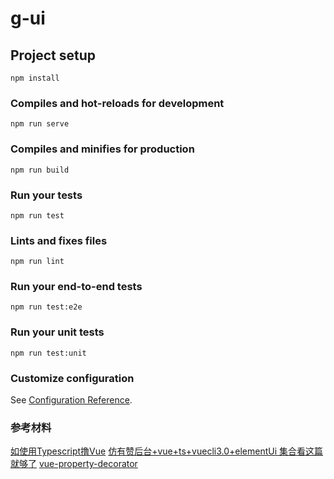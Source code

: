 # g-ui

## Project setup
```
npm install
```

### Compiles and hot-reloads for development
```
npm run serve
```

### Compiles and minifies for production
```
npm run build
```

### Run your tests
```
npm run test
```

### Lints and fixes files
```
npm run lint
```

### Run your end-to-end tests
```
npm run test:e2e
```

### Run your unit tests
```
npm run test:unit
```

### Customize configuration
See [Configuration Reference](https://cli.vuejs.org/config/).

### 参考材料
[如使用Typescript撸Vue](https://blog.csdn.net/weixin_30376509/article/details/98794761)
[仿有赞后台+vue+ts+vuecli3.0+elementUi 集合看这篇就够了](https://juejin.im/post/5bfbddcf51882531b81b0191#heading-13)
[vue-property-decorator](https://github.com/kaorun343/vue-property-decorator)
